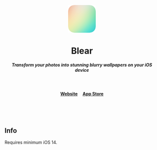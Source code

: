 <div align="center">
	<img src="Media/AppIcon.png" width="90">
	<h1>Blear</h1>
	<h5>Transform your photos into stunning blurry wallpapers on your iOS device</h4>
	<br>
	<h4>
		<a href="https://sindresorhus.com/blear">Website</a>
		&nbsp;&nbsp;&nbsp;
		<a href="https://apps.apple.com/app/id994182280">App Store</a>
	</h4>
</div>
<br>
<br>
<br>

## Info

Requires minimum iOS 14.
